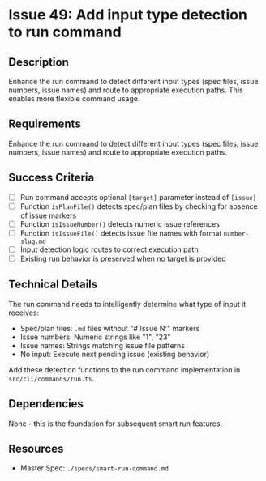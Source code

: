 # Issue 49: Add input type detection to run command

## Description
Enhance the run command to detect different input types (spec files, issue numbers, issue names) and route to appropriate execution paths. This enables more flexible command usage.

## Requirements
Enhance the run command to detect different input types (spec files, issue numbers, issue names) and route to appropriate execution paths.

## Success Criteria
- [ ] Run command accepts optional `[target]` parameter instead of `[issue]`
- [ ] Function `isPlanFile()` detects spec/plan files by checking for absence of issue markers
- [ ] Function `isIssueNumber()` detects numeric issue references
- [ ] Function `isIssueFile()` detects issue file names with format `number-slug.md`
- [ ] Input detection logic routes to correct execution path
- [ ] Existing run behavior is preserved when no target is provided

## Technical Details
The run command needs to intelligently determine what type of input it receives:
- Spec/plan files: `.md` files without "# Issue N:" markers
- Issue numbers: Numeric strings like "1", "23"
- Issue names: Strings matching issue file patterns
- No input: Execute next pending issue (existing behavior)

Add these detection functions to the run command implementation in `src/cli/commands/run.ts`.

## Dependencies
None - this is the foundation for subsequent smart run features.

## Resources
- Master Spec: `./specs/smart-run-command.md`
